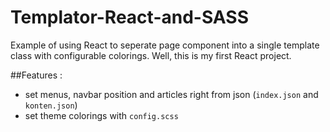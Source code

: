 # Templator-React-and-SASS
Example of using React to seperate page component into a single template class with configurable colorings. Well, this is my first React project.

##Features :
- set menus, navbar position and articles right from json (`index.json` and `konten.json`)
- set theme colorings with `config.scss`
